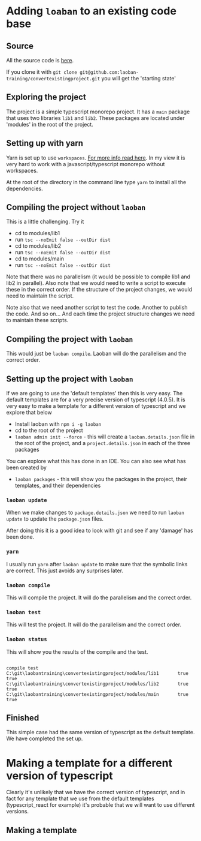 # Adding `loaban` to an existing code base

## Source

All the source code is [here](https://github.com/laoban-training/convertexistingproject). 

If you clone it with `git clone git@github.com:laoban-training/convertexistingproject.git` you will get the 'starting state'

## Exploring the project

The project is a simple typescript monorepo project. It has a `main` package that uses two libraries `lib1` and `lib2`.
These packages are located under 'modules' in the root of the project.

## Setting up with yarn

Yarn is set up to use `workspaces`. [For more info read here](https://yarnpkg.com/features/workspaces). In my
view it is very hard to work with a javascript/typescript monorepo without workspaces.

At the root of the directory in the command line type `yarn` to install all the dependencies.

## Compiling the project without `laoban`

This is a little challenging. Try it

* cd to modules/lib1
* run `tsc --noEmit false --outDir dist`
* cd to modules/lib2
* run `tsc --noEmit false --outDir dist`
* cd to modules/main
* run `tsc --noEmit false --outDir dist`

Note that there was no parallelism (it would be possible to compile lib1 and lib2 in parallel). Also note that we would
need to write a script to execute these in the correct order. If the structure of the project changes, we would need to
maintain the script.

Note also that we need another script to test the code. Another to publish the code. And so on... And each time the project 
structure changes we need to maintain these scripts.

## Compiling the project with `laoban`

This would just be `laoban compile`. Laoban will do the parallelism and the correct order.

## Setting up the project with `laoban`

If we are going to use the 'default templates' then this is very easy. The default templates are for a very 
precise version of typescript (4.0.5). It is very easy to make a template for a different version of typescript 
and we explore that below

* Install laoban with `npm i -g laoban`
* cd to the root of the project
* `laoban admin init --force` - this will create a `laoban.details.json` file in the root of the project, and a `project.details.json` in each of the three packages

You can explore what this has done in an IDE. You can also see what has been created by

* `laoban packages` - this will show you the packages in the project, their templates, and their dependencies

### `laoban update`

When we make changes to `package.details.json` we need to run `laoban update` to update the `package.json` files.

After doing this it is a good idea to look with git and see if any 'damage' has been done.

### `yarn`

I usually run `yarn` after `laoban update` to make sure that the symbolic links are correct. This just avoids any surprises later.

### `laoban compile`

This will compile the project. It will do the parallelism and the correct order. 

### `laoban test`

This will test the project. It will do the parallelism and the correct order. 

### `laoban status`

This will show you the results of the compile and the test.

```shell
                                                                compile test
C:\git\laobantraining\convertexistingproject/modules/lib1       true    true
C:\git\laobantraining\convertexistingproject/modules/lib2       true    true
C:\git\laobantraining\convertexistingproject/modules/main       true    true
```

## Finished

This simple case had the same version of typescript as the default template. We have completed the set up.


# Making a template for a different version of typescript

Clearly it's unlikely that we have the correct version of typescript, and in fact for any template that we use
from the default templates (typescript_react for example) it's probable that we will want to use different versions.

## Making a template

